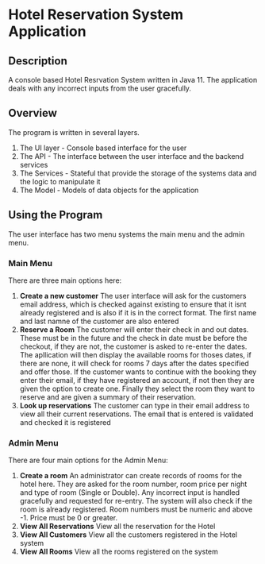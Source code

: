 # Hotel Reservation System Application

## Description

A console based Hotel Resrvation System written in Java 11. The application deals with any incorrect inputs from the 
user gracefully.

## Overview

The program is written in several layers. 

1. The UI layer - Console based interface for the user
2. The API - The interface between the user interface and the backend services
3. The Services - Stateful that provide the storage of the systems data and the logic to manipulate it
4. The Model - Models of data objects for the application

## Using the Program

The user interface has two menu systems the main menu and the admin menu.

### Main Menu
There are three main options here: 
1. **Create a new customer** The user interface will ask for the customers email address, which is checked against existing
to ensure that it isnt already registered and is also if it is in the correct format. The first name and last namne of 
the customer are also entered
2. **Reserve a Room** The customer will enter their check in and out dates. These must be in the future and the check in date 
must be before the checkout, if they are not, the customer is asked to re-enter the dates. The apllication will then display
the available rooms for thoses dates, if there are none, it will check for rooms 7 days after the dates specified and offer those.
If the customer wants to continue with the booking they enter their email, if they have registered an account, if not then they
are given the option to create one. Finally they select the room they want to reserve and are given a summary of their reservation.
3. **Look up reservations** The customer can type in their email address to view all their current reservations. The email 
that is entered is validated and checked it is registered

### Admin Menu
There are four main options for the Admin Menu:
1. **Create a room** An administrator can create records of rooms for the hotel here. They are asked for the room number, 
room price per night and type of room (Single or Double). Any incorrect input is handled gracefully and requested for re-entry.
The system will also check if the room is already registered. Room numbers must be numeric and above -1. Price must be 0 or greater.
2. **View All Reservations** View all the reservation for the Hotel
3. **View All Customers** View all the customers registered in the Hotel system
4. **View All Rooms** View all the rooms registered on the system